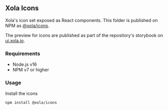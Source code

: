 ## Xola Icons

Xola's icon set exposed as React components. This folder is published on NPM as [@xola/icons](https://www.npmjs.com/package/@xola/icons).

The preview for icons are published as part of the repository's storybook on [ui.xola.io](https://ui.xola.io/?path=/story/media-icons--large-24-px).

### Requirements

-   Node.js v16
-   NPM v7 or higher

### Usage

Install the icons

```bash
npm install @xola/icons
```
